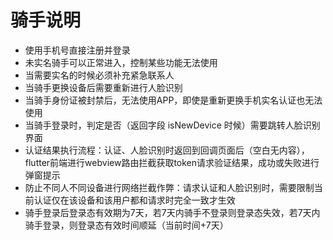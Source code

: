 # 骑手说明

- 使用手机号直接注册并登录
- 未实名骑手可以正常进入，控制某些功能无法使用
- 当需要实名的时候必须补充紧急联系人
- 当骑手更换设备后需要重新进行人脸识别
- 当骑手身份证被封禁后，无法使用APP，即使是重新更换手机实名认证也无法使用
- 当骑手登录时，判定是否（返回字段 isNewDevice 时候）需要跳转人脸识别界面
- 认证结果执行流程：认证、人脸识别时返回到回调页面后（空白无内容），flutter前端进行webview路由拦截获取token请求验证结果，成功或失败进行弹窗提示
- 防止不同人不同设备进行网络拦截作弊：请求认证和人脸识别时，需要限制当前认证仅在该设备和该用户都和请求时完全一致才生效
- 骑手登录后登录态有效期为7天，若7天内骑手不登录则登录态失效，若7天内骑手登录，则登录态有效时间顺延（当前时间+7天）